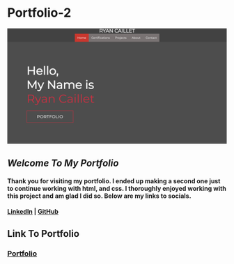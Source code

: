 # Portfolio-2

![image](./images/portfolio-2.png)

## **_Welcome To My Portfolio_**

#### Thank you for visiting my portfolio. I ended up making a second one just to continue working with html, and css. I thoroughly enjoyed working with this project and am glad I did so. Below are my links to socials.

#### [LinkedIn](https://www.linkedin.com/in/ryan-caillet/) | [GitHub](https://github.com/rycaillet)


## Link To Portfolio

### [Portfolio](https://rc-portfolio.surge.sh/)